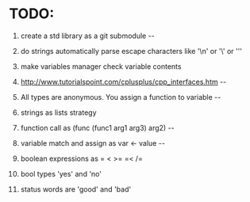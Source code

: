# TODO:

1. create a std library as a git submodule --

2. do strings automatically parse escape characters like '\n' or '\\' or '\''

3. make variables manager check variable contents

4. http://www.tutorialspoint.com/cplusplus/cpp_interfaces.htm --

5. All types are anonymous. You assign a function to variable --

6. strings as lists strategy

7. function call as (func (func1 arg1 arg3) arg2) --

8. variable match and assign as var <- value --

9. boolean expressions as = < >= =< /=

10. bool types 'yes' and 'no'

11. status words are 'good' and 'bad'
